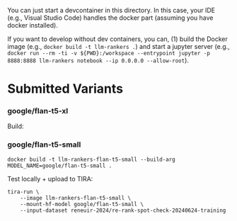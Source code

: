 You can just start a devcontainer in this directory. In this case, your IDE (e.g., Visual Studio Code) handles the docker part (assuming you have docker installed).

If you want to develop without dev containers, you can, (1) build the Docker image (e.g., `docker build -t llm-rankers .`) and start a jupyter server (e.g., `docker run --rm -ti -v ${PWD}:/workspace --entrypoint jupyter -p 8888:8888 llm-rankers notebook --ip 0.0.0.0 --allow-root`).


# Submitted Variants

### google/flan-t5-xl

Build:

### google/flan-t5-small

```
docker build -t llm-rankers-flan-t5-small --build-arg MODEL_NAME=google/flan-t5-small .
```

Test locally + upload to TIRA:
```
tira-run \
	--image llm-rankers-flan-t5-small \
	--mount-hf-model google/flan-t5-small \
	--input-dataset reneuir-2024/re-rank-spot-check-20240624-training
```

